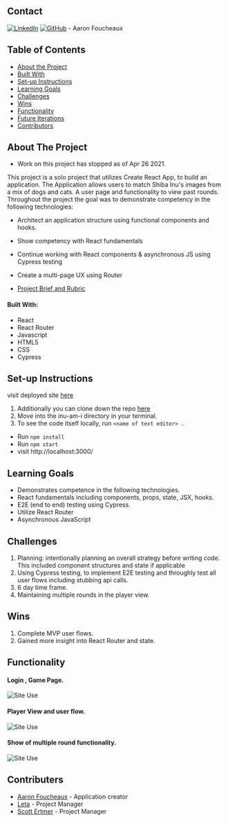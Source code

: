 ## Contact  

[![LinkedIn](https://img.shields.io/badge/-LinkedIn-black.svg?style=flat-square&logo=linkedin&colorB=555)](https://github.com/Afoucheaux) [![GitHub](https://img.shields.io/badge/GitHub-black.svg?&style=flat-square&logo=github&logoColor=white)](https://www.linkedin.com/in/aaron-foucheaux-891626207/) - Aaron Foucheaux


## Table of Contents

- [About the Project](#about-the-project)
- [Built With](#built-with)
- [Set-up Instructions](#set-up-instructions)
- [Learning Goals](#learning-goals)
- [Challenges](#challenges)
- [Wins](#wins)
- [Functionality](#functionality)
- [Future Iterations](#future-iterations)
- [Contributors](#contributors)


## About The Project
  * Work on this project has stopped as of Apr 26 2021.

This project is a solo project that utilizes Create React App, to build an application. The Application allows users to match Shiba Inu's images from a mix of dogs and cats. A user page and functionality to view past rounds. Throughout the project the goal was to demonstrate competency in the following technologies:

- Architect an application structure using functional components and hooks.
- Show competency with React fundamentals
- Continue working with React components & asynchronous JS using Cypress testing
- Create a multi-page UX using Router

- [Project Brief and Rubric](https://frontend.turing.edu/projects/module-3/niche-audience.html)

#### Built With:

- React
- React Router
- Javascript
- HTML5
- CSS
- Cypress

## Set-up Instructions

visit deployed site [here]()

1. Additionally you can clone down the repo [here](https://github.com/Afoucheaux/inu-am-i)
2. Move into the inu-am-i directory in your terminal.
3. To see the code itself locally, run `<name of text editor> .`
- Run `npm install`
- Run `npm start`
- visit http://localhost:3000/

## Learning Goals

- Demonstrates competence in the following technologies.
- React fundamentals including components, props, state, JSX, hooks.
- E2E (end to end) testing using Cypress.
- Utilize React Router
- Asynchronous JavaScript

## Challenges

1. Planning: intentionally planning an overall strategy before writing code. This included component structures and state if applicable
2. Using Cypress testing, to implement E2E testing and throughly test all user flows including stubbing api calls.
3. 6 day time frame.
4. Maintaining multiple rounds in the player view.

## Wins

1. Complete MVP user flows.
2. Gained more insight into React Router and state.

## Functionality


#### Login , Game Page.
![Site Use](https://media.giphy.com/media/Te1QItBni7ZVuubRvE/giphy.gif)


#### Player View and user flow.
![Site Use](https://media.giphy.com/media/2JvC60dgJIzVBks5s9/giphy.gif)


#### Show of multiple round functionality.
![Site Use](https://media.giphy.com/media/E8CJn6uKgiaQdq1Vbc/giphy.gif)


## Contributers

* [Aaron Foucheaux](https://github.com/alexthompson207) - Application creator
* [Leta](https://github.com/letakeane) - Project Manager
* [Scott Ertmer](https://github.com/sertmer) - Project Manager
